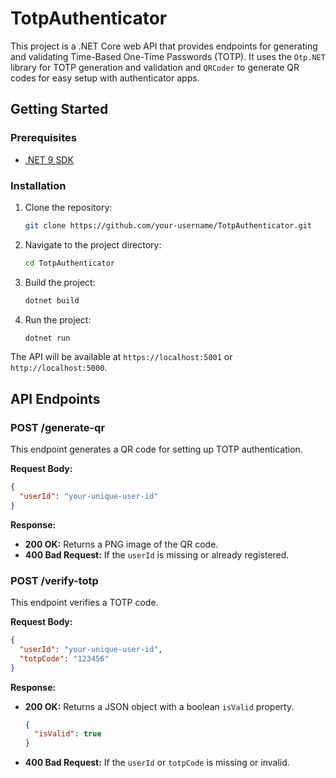 # TotpAuthenticator

This project is a .NET Core web API that provides endpoints for generating and validating Time-Based One-Time Passwords (TOTP). It uses the `Otp.NET` library for TOTP generation and validation and `QRCoder` to generate QR codes for easy setup with authenticator apps.

## Getting Started

### Prerequisites

*   [.NET 9 SDK](https://dotnet.microsoft.com/download/dotnet/9.0)

### Installation

1.  Clone the repository:

    ```bash
    git clone https://github.com/your-username/TotpAuthenticator.git
    ```

2.  Navigate to the project directory:

    ```bash
    cd TotpAuthenticator
    ```

3.  Build the project:

    ```bash
    dotnet build
    ```

4.  Run the project:

    ```bash
    dotnet run
    ```

The API will be available at `https://localhost:5001` or `http://localhost:5000`.

## API Endpoints

### POST /generate-qr

This endpoint generates a QR code for setting up TOTP authentication.

**Request Body:**

```json
{
  "userId": "your-unique-user-id"
}
```

**Response:**

*   **200 OK:** Returns a PNG image of the QR code.
*   **400 Bad Request:** If the `userId` is missing or already registered.

### POST /verify-totp

This endpoint verifies a TOTP code.

**Request Body:**

```json
{
  "userId": "your-unique-user-id",
  "totpCode": "123456"
}
```

**Response:**

*   **200 OK:** Returns a JSON object with a boolean `isValid` property.

    ```json
    {
      "isValid": true
    }
    ```

*   **400 Bad Request:** If the `userId` or `totpCode` is missing or invalid.
